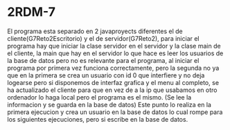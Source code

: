 # 2RDM-7
El programa esta separado en 2 javaproyects diferentes el de cliente(G7Reto2Escritorio) y el de servidor(G7Reto2), para iniciar el programa hay que iniciar la clase servidor en el servidor y la clase main de el cliente, la main que hay en el servidor lo que hace es leer los usuarios de la base de datos pero no es relevante para el programa, al iniciar el programa por primera vez funciona correctamente, pero la segunda no ya que en la primera se crea un usuario con id 0 que interfiere y no deja logearse pero si disponemos de interfaz grafica y el menu al completo, se ha actualizado el cliente para que en vez de a la ip que usabamos en otro ordenador lo haga local pero el programa es el mismo. (Se lee la informacion y se guarda en la base de datos) Este punto lo realiza en la primera ejecucion y crea un usuario en la base de datos lo cual rompe para los siguientes ejecuciones, pero si escribe en la base de datos.
